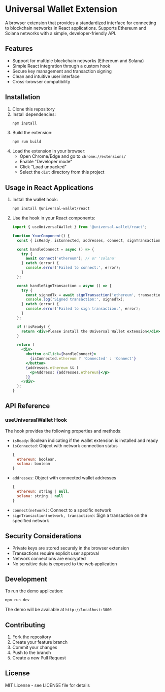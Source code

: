 # Universal Wallet Extension

A browser extension that provides a standardized interface for connecting to blockchain networks in React applications. Supports Ethereum and Solana networks with a simple, developer-friendly API.

## Features

- Support for multiple blockchain networks (Ethereum and Solana)
- Simple React integration through a custom hook
- Secure key management and transaction signing
- Clean and intuitive user interface
- Cross-browser compatibility

## Installation

1. Clone this repository
2. Install dependencies:
   ```bash
   npm install
   ```
3. Build the extension:
   ```bash
   npm run build
   ```
4. Load the extension in your browser:
   - Open Chrome/Edge and go to `chrome://extensions/`
   - Enable "Developer mode"
   - Click "Load unpacked"
   - Select the `dist` directory from this project

## Usage in React Applications

1. Install the wallet hook:
   ```bash
   npm install @universal-wallet/react
   ```

2. Use the hook in your React components:
   ```jsx
   import { useUniversalWallet } from '@universal-wallet/react';

   function YourComponent() {
     const { isReady, isConnected, addresses, connect, signTransaction } = useUniversalWallet();

     const handleConnect = async () => {
       try {
         await connect('ethereum'); // or 'solana'
       } catch (error) {
         console.error('Failed to connect:', error);
       }
     };

     const handleSignTransaction = async () => {
       try {
         const signedTx = await signTransaction('ethereum', transaction);
         console.log('Signed transaction:', signedTx);
       } catch (error) {
         console.error('Failed to sign transaction:', error);
       }
     };

     if (!isReady) {
       return <div>Please install the Universal Wallet extension</div>;
     }

     return (
       <div>
         <button onClick={handleConnect}>
           {isConnected.ethereum ? 'Connected' : 'Connect'}
         </button>
         {addresses.ethereum && (
           <p>Address: {addresses.ethereum}</p>
         )}
       </div>
     );
   }
   ```

## API Reference

### useUniversalWallet Hook

The hook provides the following properties and methods:

- `isReady`: Boolean indicating if the wallet extension is installed and ready
- `isConnected`: Object with network connection status
  ```javascript
  {
    ethereum: boolean,
    solana: boolean
  }
  ```
- `addresses`: Object with connected wallet addresses
  ```javascript
  {
    ethereum: string | null,
    solana: string | null
  }
  ```
- `connect(network)`: Connect to a specific network
- `signTransaction(network, transaction)`: Sign a transaction on the specified network

## Security Considerations

- Private keys are stored securely in the browser extension
- Transactions require explicit user approval
- Network connections are encrypted
- No sensitive data is exposed to the web application

## Development

To run the demo application:

```bash
npm run dev
```

The demo will be available at `http://localhost:3000`

## Contributing

1. Fork the repository
2. Create your feature branch
3. Commit your changes
4. Push to the branch
5. Create a new Pull Request

## License

MIT License - see LICENSE file for details 